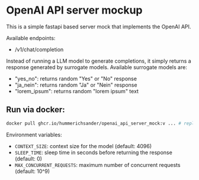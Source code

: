 # OpenAI API server mockup
This is a simple fastapi based server mock that implements the OpenAI API.

Available endpoints:
- /v1/chat/completion

Instead of running a LLM model to generate completions, it simply returns a response generated by surrogate models. Available surrogate models are:
- "yes_no": returns random "Yes" or "No" response
- "ja_nein": returns random "Ja" or "Nein" response
- "lorem_ipsum": returns random "lorem ipsum" text

## Run via docker:
```bash
docker pull ghcr.io/hummerichsander/openai_api_server_mock:v ... # replace ... with the latest version
```

Environment variables:
- `CONTEXT_SIZE`: context size for the model (default: 4096)
- `SLEEP_TIME`: sleep time in seconds before returning the response (default: 0)
- `MAX_CONCURRENT_REQUESTS`: maximum number of concurrent requests (default: 10^9)
